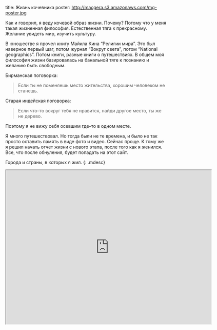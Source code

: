 title: Жизнь кочевника
poster: http://macgera.s3.amazonaws.com/mg-poster.jpg

Как и говорил, я веду кочевой образ жизни. Почему? Потому что у меня такая жизненная философия. Естественная тяга к прекрасному. Желание увидеть мир, изучить культуру.

В юношестве я прочел книгу Майкла Кина “Религии мира”. Это был наверное первый шаг, потом журнал “Вокруг света”, потом “National geographics”. Потом книги, разные книги о путешествиях. В общем моя философия жизни базировалась на банальной тяге к познанию и желанию быть свободным.

Бирманская поговорка:

>Если ты не поменяешь место жительства, хорошим человеком не станешь.

Старая индейская поговорка:

>Если что–то вокруг тебя не нравится, найди другое место, ты же не дерево.

Поэтому я не вижу себя осевшим где–то в одном месте.

Я много путешествовал. Но тогда были не те времена, и было не так просто оставить память в виде фото и видео. Сейчас проще. К тому же я решил начать отчет жизни с нового этапа, после того как я женился. Все, что после обнуления, будет попадать на этот сайт.

Города и страны, в которых я жил.
{: .mdesc}

<div class="if">
    <iframe src="https://mapsengine.google.com/map/u/0/embed?mid=zPOsYSJJJ2To.kLZDa27Axk3w" width="640" height="480"></iframe>
</div>
